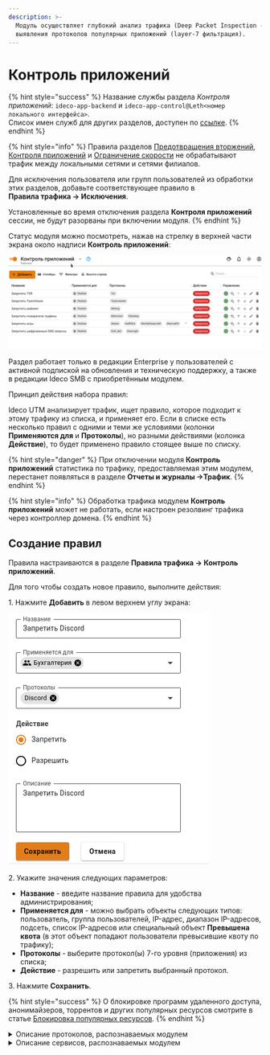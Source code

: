 ```yaml
---
description: >-
  Модуль осуществляет глубокий анализ трафика (Deep Packet Inspection - DPI) для
  выявления протоколов популярных приложений (layer-7 фильтрация).
---
```


# Контроль приложений

{% hint style="success" %}
Название службы раздела _Контроля приложений_: `ideco-app-backend` и `ideco-app-control@Leth<номер локального интерфейса>`.\
Список имен служб для других разделов, доступен по [ссылке](/settings/server-management/terminal.md). 
{% endhint %}

{% hint style="info" %}
Правила разделов [Предотвращения вторжений](/settings/access-rules/ips/README.md), [Контроля приложений](/settings/access-rules/application-control.md) и [Ограничение скорости](/settings/access-rules/shaper.md) не обрабатывают трафик между локальными сетями и сетями филиалов.

Для исключения пользователя или групп пользователей из обработки этих разделов, добавьте соответствующее правило в\
**Правила трафика -> Исключения**.

Установленные во время отключения раздела **Контроля приложений** сессии, не будут разорваны при включении модуля.
{% endhint %}

Статус модуля можно посмотреть, нажав на стрелку в верхней части экрана около надписи **Контроль приложений**:

![](/.gitbook/assets/control-app-status.gif)

Раздел работает только в редакции Enterprise у пользователей с активной подпиской на обновления и техническую поддержку, а также в редакции Ideco SMB с приобретённым модулем.

Принцип действия набора правил:

Ideco UTM анализирует трафик, ищет правило, которое подходит к этому трафику из списка, и применяет его. Если в списке есть несколько правил с одними и теми же условиями (колонки **Применяются для** и **Протоколы**), но разными действиями (колонка **Действие**), то будет применено правило стоящее выше по списку.

{% hint style="danger" %}
При отключении модуля **Контроль приложений** статистика по трафику, предоставляемая этим модулем, перестанет появляться в разделе **Отчеты и журналы ->Трафик**.
{% endhint %}

{% hint style="info" %}
Обработка трафика модулем **Контроль приложений** может не работать, если настроен резолвинг трафика через контроллер домена.
{% endhint %}

## Создание правил

Правила настраиваются в разделе **Правила трафика -> Контроль приложений**.

Для того чтобы создать новое правило, выполните действия:

1\. Нажмите **Добавить** в левом верхнем углу экрана:

![](/.gitbook/assets/application-control.png)

2\. Укажите значения следующих параметров:

* **Название** - введите название правила для удобства администрирования;
* **Применяется для** - можно выбрать объекты следующих типов: пользователь, группа пользователей, IP-адрес, диапазон IP-адресов, подсеть, список IP-адресов или специальный объект **Превышена квота** (в этот объект попадают пользователи превысившие квоту по трафику);
* **Протоколы** - выберите протокол(ы) 7-го уровня (приложения) из списка;
* **Действие** - разрешить или запретить выбранный протокол.

3\. Нажмите **Сохранить**.

{% hint style="success" %}
О блокировке программ удаленного доступа, анонимайзеров, торрентов и других популярных ресурсов смотрите в статье [Блокировка популярных ресурсов](../../recipes/popular-recipes/blocking-popular-resources.md).
{% endhint %}

<details>

<summary>Описание протоколов, распознаваемых модулем</summary>

**FTP\_CONTROL**

Протокол передачи данный по сети

**POP3**

Протокол, используемый клиентами электронной почты для получения почты с удалённого сервера по TСP

**SMTP**

Протокол, предназначенный для передачи электронной почты

**IMAP**

Протокол для осуществления доступа к электронной почте

**DNS**

Протокол, используемый для получения IP адреса хоста по его доменному имени

**IPP**

Протокол, используемый для передачи документов на печать

**HTTP**

Протокол используется для получения с серверов гипертекстовых документов в формате HTML

**MDNS**

Многоадресный протокол DNS, используемый для преобразования имени хостов в IP-адреса в небольших сетях, не включающих локальный сервер имен

**NTP**

Протокол для синхронизации внутренних часов компьютер

**NetBIOS**

Протокол, используемый для обнаружения компьютеров в сети

**NFS**

Протокол сетевого доступа к файловым системам

**SSDP**

Протокол, служащий для объявления и обнаружения сетевых сервисов

**BGP**

Протокол динамической маршрутизации

**SNMP**

Протокол для управления устройствами в IP-сетях

**XDMCP**

Протокол аутентификации между X-сервером и X-клиентов

**SMBv1**

Протокол для общего доступа к файлам, который позволяет приложениям компьютера читать и записывать файлы, а также запрашивать службы серверных программ в компьютерной сети

**Syslog**

Протокол отправки и регистрации сообщений о происходящих в системе событиях

**DHCP**

Протокол, позволяющий сетевым устройствам автоматически получать IP-адрес и другие параметры, необходимые для работы в сети

**PostgreSQL**

Протокол, используемый для взаимодействия клиентов и серверов PostgreSQL

**MySQL**

Протокол, используемый для взаимодействия клиентов и серверов MySQL

**COAP**

Протокол предназначен для взаимодействия простых устройств, например датчиков малой мощности, выключателей, клапанов, которые управляются или контролируются удаленно через сеть Интернет

**SMTPS**

Протокол, предназначенный для передачи электронной почты, включающий в себя обязательное шифрование

**POPS**

Протокол, используемый клиентами электронной почты для получения почты с удалённого сервера по TCP, включающий в себя обязательное шифрование

**DTLS**

Протокол передачи данных, обеспечивающий защищённость соединений для протоколов, использующих датаграммы

**Gnutella**

Протокол для распределенного обмена файлами, в основном музыкальными

**BitTorrent**

Пиринговый протокол для кооперативного обмена файлами через Интернет

**Signal**

Криптографический протокол, созданный для обеспечения сквозного шифрования голосовых вызовов, видеозвонков и мгновенных сообщений

**Memcached**

Протокол кэширования, используемый для ускорения динамических веб-приложений путем кэширования данных в памяти

**SMBv23**

Протокол для общего доступа к файлам, который позволяет приложениям компьютера читать и записывать файлы, а также запрашивать службы серверных программ в компьютерной сети.

**Mining**

Протоколы, использующиеся программами-майнерами

**Modbus**

Протокол, основанный на архитектуре ведущий — ведомый, применяется в промышленности для организации связи между электронными устройствами

**WhatsAppCall**

Протокол голосовой передачи, основанный на VoIP

**QQ**

Протокол мгновенного обмена сообщениями

**IMAPS**

Протокол для осуществления доступа к электронной почте включающий в себя обязательное шифрование

**IceCast**

Протокол для организации потокового цифрового аудио и видеовещания

**Zattoo**

Протокол потокового телевизионного вещания, которая предлагает прямые телетрансляции и контент по запросу для компьютеров, мобильных телефонов, планшетов и других сетевых устройств

**TVUplayer**

Протокол, используемый для просмотра телевидения через Интернет

**MongoDB**

Протокол управления NoSQL базами данных

**OCSP**

Протокол, используемый для получения статуса отзыва цифрового сертификата X.509

**VXLAN**

Протокол инкапсуляции, который обеспечивает подключение центров обработки данных с использованием туннелирования для расширения соединений канального уровня в используемой сети сетевого уровня

**IRC**

Протокол прикладного уровня для обмена сообщениями в режиме реального времени

**Jabber**

Протокол, основанный на XML, свободный для использования протокол для мгновенного обмена сообщениями и информацией о присутствии в режиме, близком к режиму реального времени

**Nats**

Протокол обмена сообщениями

**VRRP**

Протокол, предназначенный для увеличения доступности маршрутизаторов, выполняющих роль шлюза по умолчанию

**Telnet**

Протокол для реализации текстового терминального интерфейса по сети

**STUN**

Протокол, который позволяет клиенту, находящемуся за сервером трансляции адресов (или за несколькими такими серверами), определить свой внешний IP-адрес, способ трансляции адреса и порта во внешней сети, связанный с определённым внутренним номером порта

**IPSec**

Набор протоколов для обеспечения защиты данных, передаваемых по межсетевому протоколу IP

**GRE**

Протокол туннелирования сетевых пакетов, разработанный компанией Cisco Systems

**EGP**

Устаревший протокол обмена информации между маршрутизаторами нескольких автономных систем

**IP\_in\_IP**

Протокол IP-туннелирования, который инкапсулирует один IP-пакет в другой IP-пакет

**RTP**\
Протокол используемый при передаче трафика реального времени

**RDP**

Протокол удалённого рабочего стола

**VNC**

Протокол удалённого доступа к рабочему столу

**Tumblr**

Протокол микроблогов, включающий в себя множество картинок, статей, видео и gif-изображений по разным тематикам и позволяющая пользователям публиковать посты в их тамблелог

**TLS**

Протокол защиты транспортного уровня

**SSH**

Протокол, позволяющий производить удалённое управление операционной системой и туннелирование TCP-соединений

**Usenet**

Протокол, используемый для общения и публикации файлов

**MGCP**

Протокол управления медиашлюзами

**IAX**

Протокол обмена VoIP данными между IP-АТС Asterisk и другим аналогичным софтсвичом или VoIP-телефоном

**SFTP**

Простой протокол передачи файлов

**AFP**

Протокол представительского и прикладного уровней сетевой модели OSI, предоставляющий доступ к файлам в Mac OS X

**SIP**

Протокол передачи данных, описывающий способ установления и завершения пользовательского сеанса связи, включающего обмен мультимедийным содержимым (IP-телефония, видео- и аудиоконференции, мгновенные сообщения, онлайн-игры)

**ICMPV6**

Протокол управляющих сообщений для межсетевого протокола версии 6

**DHCPV6**

Протокол динамического конфигурирования хостов для межсетевого протокола версии 6

**Kerberos**

Протокол аутентификации, который предлагает механизм взаимной аутентификации клиента и сервера перед установлением связи между ними

**LDAP**

Протокол для доступа к службе каталогов X.500

**PPTP**

Туннельный протокол типа точка-точка, позволяющий компьютеру устанавливать защищённое соединение с сервером за счёт создания специального туннеля в стандартной, незащищённой сети

**RPC**

Протокол, позволяющий программам вызывать функции или процедуры в другом адресном пространстве (на удалённых узлах, либо в независимой сторонней системе на том же узле)

**NetFlow**

Протокол, предназначенный для учёта сетевого трафика, разработанный компанией Cisco Systems

**sFlow**

Протокол, используемый для сбора, отправки и анализа информации о сетевом трафике в целях мониторинга

**CHECKMK**

Протокол используется для мониторинга серверных и контейнерных систем в ИТ-инфраструктуре

**AJP**

Протокол, который может проводить входящие запросы с веб-сервера до сервера приложений, который находится позади веб-сервера

**RADIUS**

Протокол удаленной аутентификации пользователей, представляет собой ключевой элемент в обеспечении безопасности и управлении доступом в сетях

**SAP**

Протокол позволяет сетевым устройствам постоянно корректировать данные о том, какие сервисные услуги имеются сейчас в сети

**GTP**

Протокол туннелирования GPRS

**WSD**

Протокол, который позволяет устройствам в сети обмениваться данными и командами через интернет

**LLMNR**

Протокол, основанный на формате пакета данных DNS, который позволяет компьютерам выполнять разрешение имен хостов в локальной сети

**H323**

Набор стандартов для передачи мультимедиа-данных по сетям с пакетной передачей

**OpenVPN**

Протокол VPN c открытым исходным кодом

**CiscoVPN**

Протокол VPN

**Tor**

Протокол анонимной сети виртуальных туннелей, предоставляющий передачу данных в зашифрованном виде.

**RTCP**

Протокол управления передачей в реальном времени

**SOCKS**

Протокол сеансового уровня модели OSI, который позволяет пересылать пакеты от клиента к серверу через прокси-сервер прозрачно (незаметно для них) и таким образом использовать сервисы за межсетевыми экранами (файрволами)

**RTMP**

Проприетарный протокол потоковой передачи данных, в основном используемый для передачи потокового видео и аудиопотоков с веб-камер через интернет

**QUIC**

Экспериментальный интернет-протокол, позволяющий мультиплексировать несколько потоков данных между двумя компьютерами, работая поверх протокола UDP, и содержит возможности шифрования, эквивалентные TLS и SSL

**AMQP**

Открытый протокол прикладного уровня для передачи сообщений между компонентами системы

**MPEG\_TS**

Протокол для передачи аудио и видеоданных, описанным в MPEG2

**SMPP**

Протокол одноранговой передачи коротких сообщений

**DNScrypt**

Протокол шифрования DNS-трафика

**TINC**

Открытый, самомаршрутизирующийся сетевой протокол и программная реализация, используемая для сжатых и зашифрованных виртуальных частных сетей

**Teredo**

Cетевой протокол, предназначенный для передачи IPv6-пакетов через сети IPv4, в частности, через устройства, работающие по технологии NAT, путём их инкапсуляции в UDP-дейтаграммы

**MQTT**

Упрощённый сетевой протокол, работающий поверх, ориентированный на обмен сообщениями между устройствами по принципу «издатель — подписчик»

**OpenDNS**

Протокол предоставляющий общедоступные DNS-серверы

**DRDA**

Набор протоколов, обеспечивающих возможность связи между программами и системами баз данных на разных платформах и позволяющих распределять реляционные данные по нескольким платформам

**FIX**

Протокол передачи данных, являющийся международным стандартом для обмена данными между участниками биржевых торгов в режиме реального времени

**Diametr**

Cеансовый протокол, созданный, отчасти, для преодоления некоторых ограничений протокола RADIUS

**DNP3**

Протокол передачи данных, используемый для связи между компонентами АСУ ТП

**IEC60870**

Набор протоколов для контроля и управления с использованием постоянного соединения

**CAPWAP**

Cетевой протокол с возможностью взаимодействия, который позволяет центральному контроллеру доступа к беспроводной локальной сети управлять набором беспроводных оконечных точек

**WebSocket**

Протокол связи поверх [TCP](https://ru.wikipedia.org/wiki/TCP)-соединения, предназначенный для обмена сообщениями между браузером и веб-сервером, используя постоянное соединение

**SOAP**

Протокол обмена структурированными сообщениями в распределённой вычислительной среде

**Z3950**

Клиент-серверный протокол для поиска и получения информации с удаленных компьютерных баз данных

**GTP\_U**

Протокол используется для транспортировки пользовательских данных между пакетной сетью и радиосетью

**GTP\_C**

Группа протоколов соединения на основе IP, используемая в сетях GSM, UMTS и LTE

**GTP\_PRIME**

Группа протоколов связи на основе IP, используемых для передачи услуг пакетной радиосвязи общего пользования (GPRS) в сетях GSM, UMTS, LTE

**EthernetIP**

Промышленный сетевой стандарт, который поддерживает неявный обмен сообщениями (обмен сообщениями ввода/вывода в реальном времени), явный обмен (обмен сообщениями) или оба и использует широко распространённые коммерческие чипы связи Ethernet и физические носители

**HSRP**

Протокол маршрутизации семейства FHRP (англ. First-hop redundancy protocols), разработанный компанией Cisco и стандартизованный в RFC 2281

**MPEG-DASH**

Протокол потоковой передачи данных, предоставляющая возможность доставки потокового мультимедиа-контента через Интернет по протоколу HTTP

**PGM**

Протокол надёжной многоадресной передачи данных

**IP\_PIM**

Семейство многоадресных протоколов маршрутизации для IP сетей, созданный для решения проблем групповой маршрутизации

**FastCGI**

Клиент-серверный протокол взаимодействия веб-сервера и приложения, дальнейшее развитие технологии CGI

**FTPS**

Расширение широко используемого протокола передачи данных FTP, которое добавляет поддержку для криптографических протоколов уровней транспортной безопасности и защищенных сокетов

**NAT-PMP**

Сетевой протокол для автоматической установки параметров преобразования сетевых адресов и конфигураций переадресации портов без участия пользователя

**BACnet**

Сетевой протокол, применяемый в системах автоматизации зданий и сетях управления

**SRTP**

Определяет профиль протокола RTP и предназначен для шифрования, установления подлинности сообщения, целостности, защиты от подмены данных RTP в однонаправленных и multicast передачах медиа и приложениях

**DoH\_DoT**

Протокол защиты DNS-трафика (запросов и ответов) от перехвата и подмены

</details>

<details>

<summary>Описание сервисов, распознаваемых модулем</summary>

**Outlook**

Персональный информационный менеджер с функциями почтового клиента, входящий в пакет офисных программ Microsoft Office

**VK**\
Приложение для взаимодействия с социальной сетью Вконтакте

**Tailscale**

VPN-сервис, который работает поверх WireGuard и позволяет получить доступ к контроллеру даже, если у вас нет своего VPN-сервера.

**Ntop**

Программное обеспечение , которое исследует компьютерную сеть

**PPStream**

Китайское программное обеспечение для одноранговой потоковой передачи видео

**YandexMarket**

Сервис заказа товаров онлайн

**YandexDisk**

Сервис для хранения данных в облаке

**Discord**

Кроссплатформенная проприетарная система мгновенного обмена сообщениями с поддержкой VoIP и видеоконференций, предназначенная для использования различными сообществами по интересам

**YandexCloud**

Публичная облачная платформа, разработанная российской интернет-компанией Яндекс

**Nats**

Система обмена сообщениями с открытым исходным кодом

**AmongUs**

Многопользовательская компьютерная игра

**DisneyPlus**

Американский сервис потокового вещания типа OTT на основе подписки

**GooglePlus**

Cоциальная сеть, принадлежавшая компании Google и позволявшая выстраивать социальные взаимоотношения в интернете

**Steam**

Онлайн-сервис цифрового распространения компьютерных игр и программ

**HalfLife2**

Компьютерная игра, научно-фантастический шутер от первого лица

**WorldOfWarcraft**

Массовая многопользовательская ролевая онлайн-игра

**YandexMetrika**

Бесплатный сервис веб-аналитики, предлагаемый Яндексом, который отслеживает и сообщает о трафике веб-сайта

**YandexDirect**

Сервис для размещения объявлений контекстной рекламы на Яндексе и на сайтах-партнерах его рекламной сети

**The Armagetron**

Свободная компьютерная игра для операционных систем Linux, Windows, Mac OS, FreeBSD и AmigaOS 4

**Warcraft3**

Компьютерная игра в жанре стратегии в реальном времени с элементами RPG

**Facebook**

Крупнейшая социальная сеть в мире, которой владеет компания Meta Platforms

**Twitter**&#x20;

Американский сервис микроблогов и социальная сеть, в которой пользователи публикуют сообщения и взаимодействуют с ними

**Gmail**&#x20;

Бесплатная почтовая служба от компании Google. Предоставляет доступ к почтовым ящикам через веб-интерфейс и по протоколам POP3, SMTP и IMAP, а также в приложении Gmail на Android.

**Google Карты**

Набор приложений, построенных на основе бесплатного картографического сервиса и технологии, предоставляемых компанией Google

**YouTube**

Видеохостинг, предоставляющий пользователям услуги хранения, доставки и показа видео

**Citrix**

Программа, предоставляющая доступ к приложениям и рабочим столам с удаленного клиентского устройства с помощью ресурсов Citrix Virtual Apps and Desktops и Citrix DaaS

**Netflix**

Cтриминговый сервис фильмов и сериалов

**LastFM**

Сервис для прослушивания музыки онлайн

**Waze**

Бесплатное социальное навигационное приложение для мобильных устройств, позволяющее отслеживать ситуацию на дорогах в режиме реального времени, прокладывать оптимальные маршруты, узнавать о расположении радаров скорости

**Hulu**

Cтриминговый сервис по подписке, принадлежащий The Walt Disney Company

**WhatsApp**

Американский бесплатный сервис обмена мгновенными сообщениями и голосовой связи по IP, принадлежащий компании Meta

**Viber**

Приложение-мессенджер, которое позволяет отправлять сообщения, совершать видео- и голосовые VoIP-звонки через интернет

**iTunes**&#x20;

Медиаплеер для организации и воспроизведения музыки и фильмов, разработанный компанией Apple и бесплатно распространявшийся для платформ macOS и Windows

**WindowsUpdate**

Сервис обновления операционной системы  Windows

**Skype**

Бесплатное проприетарное программное обеспечение с закрытым кодом, обеспечивающее текстовую, голосовую и видеосвязь через Интернет между компьютерами, опционально используя технологии пиринговых сетей, а также платные услуги для звонков на мобильные и стационарные телефоны

**Teams**

Корпоративная платформа, объединяющая в рабочем пространстве чат, встречи, заметки и вложения

**Slack**

Корпоративный мессенджер

**TeamViewer**

Программное обеспечение для удаленного доступа, удаленного управления и удаленного обслуживания компьютеров и других конечных устройств

**LotusNotes**

Программный продукт, платформа для автоматизации совместной деятельности рабочих групп, содержащий в себе средства электронной почты, персональных и групповых электронных календарей, службы мгновенных сообщений и среду исполнения приложений делового взаимодействия

**TocaBoca**

Интерактивная мобильная игра

**Spotify**

Стриминговый сервис, позволяющий легально прослушивать музыкальные композиции, аудиокниги и подкасты, не скачивая их на устройство

**Messenger**

Приложение для обмена мгновенными сообщениями и видео, созданное Meta.

**Telegram**

Кроссплатформенная система мгновенного обмена сообщениями с функциями обмена текстовыми, голосовыми и видеосообщениями, а также стикерами, фотографиями и файлами многих форматов

**Vevo**

Музыкальный видеосайт и видеохостинг

**Zoom**

Проприетарная программа для организации видеоконференций, разработанная компанией Zoom Video Communications

**KakaoTalk**&#x20;

Бесплатное мобильное приложение для мгновенного обмена сообщениями для смартфонов

**Twitch**

Видеостриминговый сервис, специализирующийся на тематике компьютерных игр, в том числе трансляциях геймплея и киберспортивных турниров

**WeChat**

Мобильная коммуникационная система для передачи текстовых и голосовых сообщений, разработана китайской компанией Tencent

**Snapchat**

Мобильное приложение обмена сообщениями с прикреплёнными фото и видео

**GoogleHangoutDuo**

Программное обеспечение для мгновенного обмена сообщениями и видеоконференций

**GitHub**&#x20;

Крупнейший веб-сервис для хостинга IT-проектов и их совместной разработки

**IFLIX**

Малайзийский бесплатный видеосервис

**Deezer**

Французский интернет-сервис потоковой передачи музыки

**Instagram**

Американская социальная сеть для обмена фотографиями и видео

**StarCraft**&#x20;

Серия компьютерных игр в жанре стратегии в реальном времени, разработанная компанией Blizzard Entertainment

**HotspotShield**

Условно-бесплатное программное обеспечение для организации виртуальной частной сети, обеспечивающей безопасную передачу данных по шифрованному соединению, защищённому от прослушивания

**IMO**

Веб-сервис и кроссплатформенное приложение для мгновенного обмена сообщениями и VoIP-звонков

**Google Диск**&#x20;

Сервис хранения, редактирования и синхронизации файлов, разработанный компанией Google. Его функции включают хранение файлов в Интернете, общий доступ к ним и совместное редактирование

**OneDrive**

Облачное хранилище, созданное компанией Microsoft в августе 2007 года. Является частью спектра онлайновых услуг Windows Live

**Pastebin**

Веб-приложение, которое позволяет загружать отрывки текста, обычно фрагменты исходного кода, для возможности просмотра окружающими

**Linkedin**

Американская социальная сеть для поиска и установления деловых контактов

**CSGO**

Cерия компьютерных игр в жанре командного шутера от первого лица, основанная на движке GoldSrc и выросшая из одноимённой модификации игры Half-Life

**ApplePush**

Cервис, созданный Apple для отправки уведомлений от сторонних приложений на устройства Apple

**AmazonVideo**

Cтриминговый сервис компании Amazon

**GoogleDocs**

Текстовый онлайн-процессор, входящий в состав бесплатного веб-пакета редакторов Google Docs

**Zabbix**

Свободная система мониторинга статусов разнообразных сервисов компьютерной сети, серверов и сетевого оборудования

**FortiClient**

Комплексное решение безопасности, предназначенное для защиты компьютеров и ноутбуков. Также имеет версии для планшетов и мобильных устройств под управлением Android и Apple iOS

**GitLab**

Веб-инструмент жизненного цикла DevOps с открытым исходным кодом, представляющий систему управления репозиториями кода для Git с собственной вики, системой отслеживания ошибок, CI/CD пайплайном и другими функциями

**Apache Cassandra**

Распределённая система управления базами данных, относящаяся к классу NoSQL-систем и рассчитанная на создание высокомасштабируемых и надёжных хранилищ огромных массивов данных, представленных в виде хэша

**AmazonAWS**

Коммерческое публичное облако, поддерживаемое и развиваемое компанией Amazon

**Azure**

Облачная платформа компании Microsoft. Предоставляет возможность разработки, выполнения приложений и хранения данных на серверах, расположенных в распределённых дата-центрах

**Google Cloud Platform**

Предоставляемый компанией Google набор облачных служб, которые выполняются на той же самой инфраструктуре, которую Google использует для своих продуктов, предназначенных для конечных потребителей

**RakNet**

Кроссплатформенный сетевой движок разработанный Oculus VR для использования в игровой индустрии

**Dazn**

Спортивный стриминговый сервис

**Psiphon**

Бесплатный инструмент для обхода цензуры в Интернете с открытым исходным кодом, в котором используется сочетание технологий защищенной связи и обфускации

**UltraSurf**

Бесплатная утилита для обхода цензурных ограничений в Интернете

**Threema**

Кроссплатформенное зашифрованное приложение для обмена мгновенными сообщениями

**AVAST**

Семейство антивирусных программ, разработанных компанией Avast для операционных систем Windows, Mac OS, Android и iOS

**Syncthing**&#x20;

Приложение, позволяющее синхронизировать файлы между несколькими устройствами

**Line**

Приложение для смартфонов и ПК, средство моментального обмена сообщениями

Apple TVPlus

Американский стриминговый сервис, принадлежащий и управляемый компанией Apple

**Vudu**

Потоковый сервис цифрового видео

**Dailymotion**

Французский видеохостинг

**Tencent Video**

Китайская стриминговая платформа, принадлежащая Tencent

**iHeartRadio**

Американская платформа бесплатного вещания, подкастов и потокового радио, принадлежащая iHeartMedia

**Tidal**

Интернет-сервис подписки на музыку, подкасты и потоковое видео, сочетающий в себе звук без потерь и музыкальные видеоролики высокой чёткости с эксклюзивным контентом и специальными функциями для музыки

**TuneIn**

Американский аудио-потоковый сервис, транслирующий новости, эфиры радиостанций, спортивные мероприятия, музыку и подкасты

**Munin**

Бесплатное программное приложение для мониторинга компьютерных систем, мониторинга сети и инфраструктуры с открытым исходным кодом

**Elasticsearch**

Тиражируемая программная поисковая система

**Heroes of the Storm**

Онлайн-игра, разработанная Blizzard Entertainment для Microsoft Windows и macOS

</details>

##

